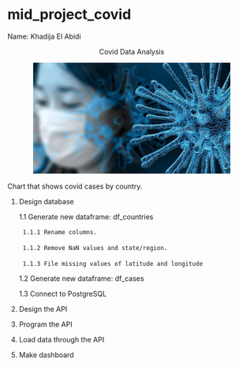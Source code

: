 # mid_project_covid

Name: Khadija El Abidi

<p align="center"> 
    Covid Data Analysis
</p>

<p align="center">
  <img src="https://raw.githubusercontent.com/KadiBid/mid_project_covid/main/coronavirus-preguntas-y-respuestas.jpg" width="400">
</p>


Chart that shows covid cases by country.
 
1. Design database

    1.1 Generate new dataframe: df_countries
    
        1.1.1 Rename columns.
        
        1.1.2 Remove NaN values and state/region.
        
        1.1.3 File missing values of latitude and longitude
        
    1.2 Generate new dataframe: df_cases
    
    1.3 Connect to PostgreSQL

2. Design the API

3. Program the API

4. Load data through the API

5. Make dashboard


